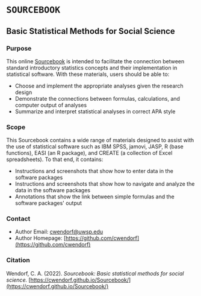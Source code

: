 # `SOURCEBOOK` 

## Basic Statistical Methods for Social Science

### Purpose

This online [Sourcebook](https://cwendorf.github.io/Sourcebook/) is intended to facilitate the connection between standard introductory statistics concepts and their implementation in statistical software. With these materials, users should be able to:

- Choose and implement the appropriate analyses given the research design
- Demonstrate the connections between formulas, calculations, and computer output of analyses
- Summarize and interpret statistical analyses in correct APA style

### Scope

This Sourcebook contains a wide range of materials designed to assist with the use of statistical software such as IBM SPSS, jamovi, JASP, R (base functions), EASI (an R package), and CREATE (a collection of Excel spreadsheets). To that end, it contains:

- Instructions and screenshots that show how to enter data in the software packages
- Instructions and screenshots that show how to navigate and analyze the data in the software packages
- Annotations that show the link between simple formulas and the software packages' output

### Contact
 
- Author Email: [cwendorf@uwsp.edu](mailto:cwendorf@uwsp.edu)
- Author Homepage: [https://github.com/cwendorf](https://github.com/cwendorf)

### Citation

Wendorf, C. A. (2022). *Sourcebook: Basic statistical methods for social science.* [https://cwendorf.github.io/Sourcebook/](https://cwendorf.github.io/Sourcebook/)
